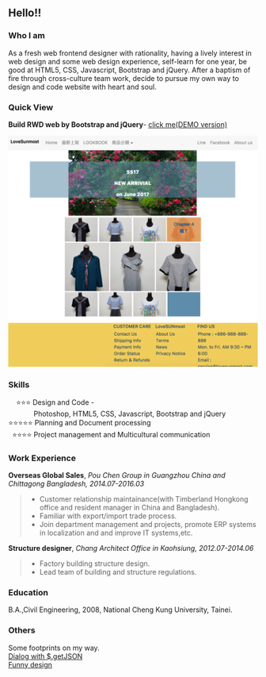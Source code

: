 ## Hello!!

### Who I am

As a fresh web frontend designer with rationality, having a lively interest in web design and some web design experience, self-learn for one year, be good at HTML5, CSS, Javascript, Bootstrap and jQuery. After a baptism of fire through cross-culture team work, decide to pursue my own way to design and code website with heart and soul.
  
  
### Quick View
**Build RWD web by Bootstrap and jQuery**-
[click me(DEMO version)](https://zoechang.github.io/small-piece/collection/clothes/page/index.html)
 
![Image of DEMO](/image/case1.png)
  
### Skills
&nbsp;&nbsp;&nbsp;&nbsp;:star::star::star: Design and Code -  
&nbsp;&nbsp;&nbsp;&nbsp;&nbsp;&nbsp;&nbsp;&nbsp;&nbsp;&nbsp;&nbsp;&nbsp;&nbsp;Photoshop, HTML5, CSS, Javascript, Bootstrap and jQuery  
:star::star::star::star::star: Planning and Document processing  
&nbsp;&nbsp;:star::star::star::star: Project management and Multicultural communication  
  
### Work Experience
**Overseas Global Sales**, *Pou Chen Group in Guangzhou China and Chittagong Bangladesh, 2014.07-2016.03*
> - Customer relationship maintainance(with Timberland Hongkong office and resident manager in China and Bangladesh).
> - Familiar with export/import trade process.
> - Join department management and projects, promote ERP systems in localization and and improve IT systems,etc.

**Structure designer**, *Chang Architect Office in Kaohsiung, 2012.07-2014.06*
> - Factory building structure design.
> - Lead team of building and structure regulations.
  
  
### Education
B.A.,Civil Engineering, 2008, National Cheng Kung University, Tainei.
  
  
### Others
Some footprints on my way.  
[Dialog with $.getJSON](https://zoechang.github.io/small-piece/collection/dialog-with-filereader/index.html)  
[Funny design](https://zoechang.github.io/small-piece/collection/funny-design/index.html)